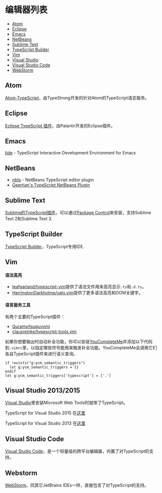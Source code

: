 # 编辑器列表

* [Atom](#atom)
* [Eclipse](#eclipse)
* [Emacs](#emacs)
* [NetBeans](#netbeans)
* [Sublime Text](#sublime-text)
* [TypeScript Builder](#typescript-builder)
* [Vim](#vim)
* [Visual Studio](#visual-studio-20132015)
* [Visual Studio Code](#visual-studio-code)
* [WebStorm](#webstorm)

## Atom

[Atom-TypeScript](https://atom.io/packages/atom-typescript)，由TypeStrong开发的针对Atom的TypeScript语言服务。

## Eclipse

[Eclipse TypeScript 插件](https://github.com/palantir/eclipse-typescript)，由Palantir开发的Eclipse插件。

## Emacs

[tide](https://github.com/ananthakumaran/tide) - TypeScript Interactive Development Environment for Emacs

## NetBeans

* [nbts](https://github.com/Everlaw/nbts) - NetBeans TypeScript editor plugin
* [Geertjan's TypeScript NetBeans Plugin](https://github.com/GeertjanWielenga/TypeScript)

## Sublime Text

[Sublime的TypeScript插件](https://github.com/Microsoft/TypeScript-Sublime-Plugin)，可以通过[Package Control](https://packagecontrol.io/)来安装，支持Sublime Text 2和Sublime Text 3.

## TypeScript Builder

[TypeScript Builder](http://www.typescriptbuilder.com/)，TypeScript专用IDE.

## Vim

#### 语法高亮

* [leafgarland/typescript-vim](https://github.com/leafgarland/typescript-vim)提供了语法文件用来高亮显示`.ts`和`.d.ts`。
* [HerringtonDarkholme/yats.vim](https://github.com/HerringtonDarkholme/yats.vim)提供了更多语法高亮和DOM关键字。

#### 语言服务工具

有两个主要的TypeScript插件：

* [Quramy/tsuquyomi](https://github.com/Quramy/tsuquyomi)
* [clausreinke/typescript-tools.vim](https://github.com/clausreinke/typescript-tools.vim)

如果你想要输出时自动补全功能，你可以安装[YouCompleteMe](https://github.com/Valloric/YouCompleteMe)并添加以下代码到`.vimrc`里，以指定哪些符号能用来触发补全功能。YouCompleteMe会调用它们各自TypeScript插件来进行语义查询。

```vimscript
if !exists("g:ycm_semantic_triggers")
  let g:ycm_semantic_triggers = {}
endif
let g:ycm_semantic_triggers['typescript'] = ['.']
```

## Visual Studio 2013/2015

[Visual Studio](https://www.visualstudio.com/)里安装Microsoft Web Tools时就带了TypeScript。

TypeScript for Visual Studio 2015 在[这里](http://www.microsoft.com/en-us/download/details.aspx?id=48593)

TypeScript for Visual Studio 2013 在[这里](https://www.microsoft.com/en-us/download/details.aspx?id=48739)

## Visual Studio Code

[Visual Studio Code](https://code.visualstudio.com/)，是一个轻量级的跨平台编辑器，内置了对TypeScript的支持。

## Webstorm

[WebStorm](https://www.jetbrains.com/webstorm/)，同其它JetBrains IDEs一样，直接包含了对TypeScript的支持。